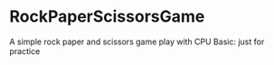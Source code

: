 ﻿# RockPaperScissorsGame
A simple rock paper and scissors game play with CPU
Basic: just for practice
